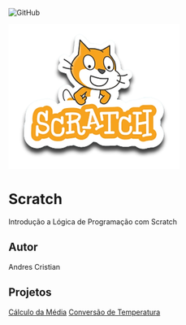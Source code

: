 ![GitHub](https://img.shields.io/github/license/andrescristian/Scratch?style=flat-square)

![Scratch](https://github.com/andrescristian/Scratch/blob/main/Assets/icons/scratch.png)

# Scratch
Introdução a Lógica de Programação com Scratch
## Autor
Andres Cristian
## Projetos
[Cálculo da Média](https://scratch.mit.edu/projects/881964780/)
[Conversão de Temperatura](https://scratch.mit.edu/projects/882607996/)
